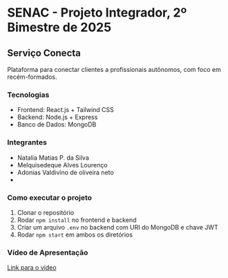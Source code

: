 # SENAC - Projeto Integrador, 2º Bimestre de 2025

## Serviço Conecta

Plataforma para conectar clientes a profissionais autônomos, com foco em recém-formados.

### Tecnologias

- Frontend: React.js + Tailwind CSS
- Backend: Node.js + Express
- Banco de Dados: MongoDB

### Integrantes

- Natalia Matias P. da Silva
- Melquisedeque Alves Lourenço 
- Adonias Valdivino de oliveira neto
- 

### Como executar o projeto

1. Clonar o repositório
2. Rodar `npm install` no frontend e backend
3. Criar um arquivo `.env` no backend com URI do MongoDB e chave JWT
4. Rodar `npm start` em ambos os diretórios

### Vídeo de Apresentação

[Link para o vídeo](URL-DO-VÍDEO)
